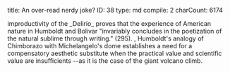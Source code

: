 title:          An over-read nerdy joke?
ID:             38
type:           md
compile:        2
charCount:      6174


<!--
Un motivo de peso está en las primeras líneas, donde <es la referencia a Alejandro de Humboldt, cuyas "huellas" la voz poética manifiesta que "busco" en el primer párrafo, y en el tercero asegurá que las "dejo atrás">. Alude a la expedición que el explorador prusiano hizo al volcán ecuatoriano en <año>, sin llegar hasta la cima que la voz poética dice alcanzar. Antes de emprender el camino se pregunta si podrá llegar hasta donde no llegó el prusiano, y se responde exclamando: "¡Sí puedo!", justo antes de tener las primeras alucinaciones. 

El crítico venezolano Carlos Abreu Mendoza precisa el tejido intertextual en que se inserta esta referencia: Humboldt concluyó <en tal texto> sobre la experiencia en el Chimborazo que era una expedición de dudosa utilidad, más apta para la narrativa de entretenimiento que para el conocimiento científico (Humboldt citado por Abreu Mendoza). La observación es clave, y sin embargo Abreu Mendoza no considera la hipótesis más evidente que se podría desprender de ella, y es que el poema narrativo de Bolívar sea una respuesta imaginaria a quien fuera su compañero de tertulias en París a principios del siglo XIX [<referencias>]. Si, de acuerdo a Humboldt, subir al Chimborazo es útil solo para la especulación narrativa, eso es precisamente lo que que hace Bolívar: conmovido por su contemplación --y quizá estimulado por unas copas de más-- imagina y escribe en clave poética una exploración. No sería el único caso entre sus papeles privados donde Bolívar exhibe su conocimiento para responder a desafíos intelectuales que él mismo se pone [nota: carta a Joaquín Olmedo, carta a Rodríguez y una carta creo que a Santander donde habla de su formación]. Y dada la simetría con que el *Delirio* responde a las observaciones de Humboldt sobre el Chimborazo, y a la cualidad íntima y privada del texto, la posibilidad de la nerdy response imaginaria a su amigo de juventud resulta cuando menos plausible. 

[imagen de Tito Salas, Humboldt y Bolívar]

Pero Abreu Mendoza apunta mucho más allá del alcance juguetón y ocioso que tendría esta respuesta figurada a un célebre escritor conocido. Y asegura que la -->improductivity of the _Delirio_ proves that the experience of American nature in Humboldt and Bolivar "invariably concludes in the poetization of the natural sublime through writing." (295). <!-- Para Abreu Mendoza-->, Humboldt's analogy of Chimborazo with Michelangelo's dome establishes a need for a compensatory aesthetic substitute when the practical value and scientific value are insufficients --as it is the case of the giant volcano climb. <!-- La función de la especulación poética sería entonces apropiarse de aquellas zonas de la naturaleza cuyo valor inmediato "within the parameters of progress, enlightenment, and secularization" no está definido.  La sublimación privada no sería un juego ocioso sino un dispositivo para incorporar lo improductivo a "the interconnected writings of travelers, scientists, and poets—both national and foreign— [that] have deployed these awe-inspiring sights as a battlefield for competing scientific, political, andaesthetic agendas that developed throughout the century" [;;AbreuMendoza pp]. 

El análisis que propone Mendoza refuerza --precisándolos-- los puentes que sugiere el _LAER_ entre el nature writing de Bolívar y la que fue hegemónica en el proceso de formación de los estados-nación. A partir del _Delirio_ --y de otro texto verificadamente apócrifo, el _Juramento de Roma_[<nota:>] --, Abreu Mendoza explicita, al igual que el _LAER_, la relación entre el nature writing de Bolívar y el de figuras como Andrés Bello y Domingo Faustino Sarmiento. Abreu Mendoza los agrupa como autores que "perpetuated the sublime as the hegemonic lens throughwhich to observe and to write about Latin American nature" [-;;AbreuMendoza pp]. Pero además, propone el eje epistemológico y empírico que organiza ese parentesco. "For [Latin American] nineteenth-century writers, the textualization of the Andean spacerequires an initiation through which the subject constitutes himself in the discovery of his greatness, thus reproducing a Kantian experience of the sublime that magnifies human reason over the materiality of the world." [-;;AbreuMendoza pp]. Así, la escritura de Bolívar sobre el Chimborazo, y su intertexto con Humboldt sería asimilable y homologable a una gran tradición latinoamericana que estetiza la naturaleza cuando no la puede poseer, y que emplea esa estetización para constituirse como sujeto, que "magnifies human reason over the materiality of the world". 

Esta lectura se afirma --como la tradición dominante a la que ya me he referido-- en la *arché* post-bolivariana, que es donde el juego privado y ocasional del *Delirio* se puede insertar en una red programática, donde los discursos apuntan a incidir sobre la percepción general. Esto no es un problema para el main point de Abreu Mendoza, que es mostrar cómo el *Delirio* se emplea para hacer una lectura providencial y mesiánica del corpus bolivariano <citar por página:  "subsequent readings of Bolivar’s corpus, specifically on those who took on the role of disseminating the gospel ofhis deeds">. Pero para llegar a ese punto --que por otra parte, parece poco discutible--, reafirma la sobre-lectura del texto lúdico e íntimo de Bolívar, y deja de lado otras zonas del archivo que sí fueron destacadas por el autor como parte sustancial de sus contribuciones. Paradójicamente, en estas zonas se puede encontrar una experiencia de lo sublime mucho menos estable que la del *Delirio*. Como veremos, en el *Manifiesto* --que fue incluído en el número <número> de *Documentos* por solicitud explícita y enfática de Bolívar--, la tensión entre materia y razón no aterriza en una "verdad" revelada que la voz debe compartir con la humanidad. En el _Manifiesto_  no hay un sujeto que recupera la razón para escribir la experiencia de lo sublime. Esta voz --que sí es, en toda la ley, la del Bolívar autor, impresor y editor-- deja más bien desencajadas las certezas sobre lo que está over y lo que queda under en la pugna entre materia y razón, al tiempo que desdibuja los límites que definen lo humano.



